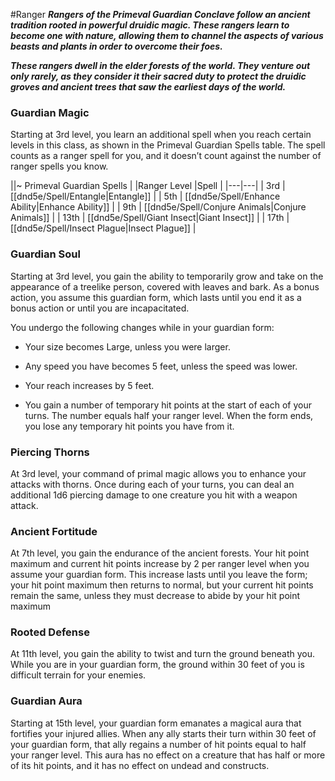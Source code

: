 #Ranger
***Rangers of the Primeval Guardian Conclave follow an ancient tradition rooted in powerful druidic magic. These rangers learn to become one with nature, allowing them to channel the aspects of various beasts and plants in order to overcome their foes.***

***These rangers dwell in the elder forests of the world. They venture out only rarely, as they consider it their sacred duty to protect the druidic groves and ancient trees that saw the earliest days of the world.***

### Guardian Magic
Starting at 3rd level, you learn an additional spell when you reach certain levels in this class, as shown in the Primeval Guardian Spells table. The spell counts as a ranger spell for you, and it doesn’t count against the number of ranger spells you know.

||~ Primeval Guardian Spells | 
|Ranger Level |Spell |
|---|---|
| 3rd | [[dnd5e/Spell/Entangle\|Entangle]] |
| 5th | [[dnd5e/Spell/Enhance Ability\|Enhance Ability]] |
| 9th | [[dnd5e/Spell/Conjure Animals\|Conjure Animals]] |
| 13th | [[dnd5e/Spell/Giant Insect\|Giant Insect]] |
| 17th | [[dnd5e/Spell/Insect Plague\|Insect Plague]] |

### Guardian Soul
Starting at 3rd level, you gain the ability to temporarily grow and take on the appearance of a treelike person, covered with leaves and bark. As a bonus action, you assume this guardian form, which lasts until you end it as a bonus action or until you are incapacitated.

You undergo the following changes while in your guardian form:

- Your size becomes Large, unless you were larger.

- Any speed you have becomes 5 feet, unless the speed was lower.

- Your reach increases by 5 feet.

- You gain a number of temporary hit points at the start of each of your turns. The number equals half your ranger level. When the form ends, you lose any temporary hit points you have from it.

### Piercing Thorns
At 3rd level, your command of primal magic allows you to enhance your attacks with thorns. Once during each of your turns, you can deal an additional 1d6 piercing damage to one creature you hit with a weapon attack.

### Ancient Fortitude
At 7th level, you gain the endurance of the ancient forests. Your hit point maximum and current hit points increase by 2 per ranger level when you assume your guardian form. This increase lasts until you leave the form; your hit point maximum then returns to normal, but your current hit points remain the same, unless they must decrease to abide by your hit point maximum

### Rooted Defense
At 11th level, you gain the ability to twist and turn the ground beneath you. While you are in your guardian form, the ground within 30 feet of you is difficult terrain for your enemies.

### Guardian Aura
Starting at 15th level, your guardian form emanates a magical aura that fortifies your injured allies. When any ally starts their turn within 30 feet of your guardian form, that ally regains a number of hit points equal to half your ranger level. This aura has no effect on a creature that has half or more of its hit points, and it has no effect on undead and constructs.